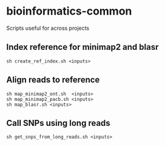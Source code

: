 # bioinformatics-common
Scripts useful for across projects

## Index reference for minimap2 and blasr
```
sh create_ref_index.sh <inputs>
```

## Align reads to reference
```
sh map_minimap2_ont.sh  <inputs>
sh map_minimap2_pacb.sh <inputs>
sh map_blasr.sh <inputs>
```

## Call SNPs using long reads
```
sh get_snps_from_long_reads.sh <inputs>
```

